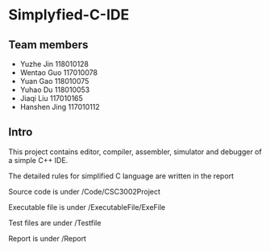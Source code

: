 # Simplyfied-C-IDE

## Team members ##
* Yuzhe Jin  118010128
* Wentao Guo  117010078
* Yuan Gao  118010075
* Yuhao Du  118010053
* Jiaqi Liu  117010165
* Hanshen Jing  117010112

## Intro ##
This project contains editor, compiler, assembler, simulator and debugger of a simple C++ IDE.

The detailed rules for simplified C language are written in the report

Source code is under /Code/CSC3002Project

Executable file is under /ExecutableFile/ExeFile

Test files are under /Testfile

Report is under /Report
